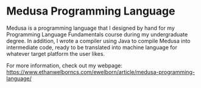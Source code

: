 # Medusa Programming Language

Medusa is a programming language that I designed by hand for my Programming Language Fundamentals course during my undergraduate degree. In addition, I wrote a compiler using Java to compile Medusa into intermediate code, ready to be translated into machine language for whatever target platform the user likes.

For more information, check out my webpage: https://www.ethanwelborncs.com/ewelborn/article/medusa-programming-language/
